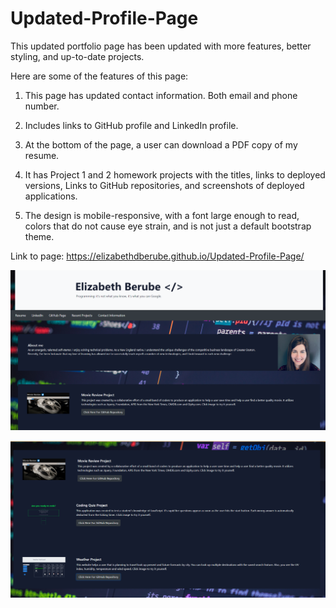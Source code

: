 # Updated-Profile-Page



This updated portfolio page has been updated with more features, better styling, and up-to-date projects.

Here are some of the features of this page:

1. This page has updated contact information. Both email and phone number.

2. Includes links to GitHub profile and LinkedIn profile. 

3. At the bottom of the page, a user can download a PDF copy of my resume.

4. It has Project 1 and 2 homework projects with the titles, links to deployed versions, Links to GitHub repositories, and screenshots of deployed applications. 

5. The design is mobile-responsive, with a font large enough to read, colors that do not cause eye strain, and is not just a default bootstrap theme.


Link to page:  https://elizabethdberube.github.io/Updated-Profile-Page/

![image](Screenshot.png)

![image](Screenshot2.png)
